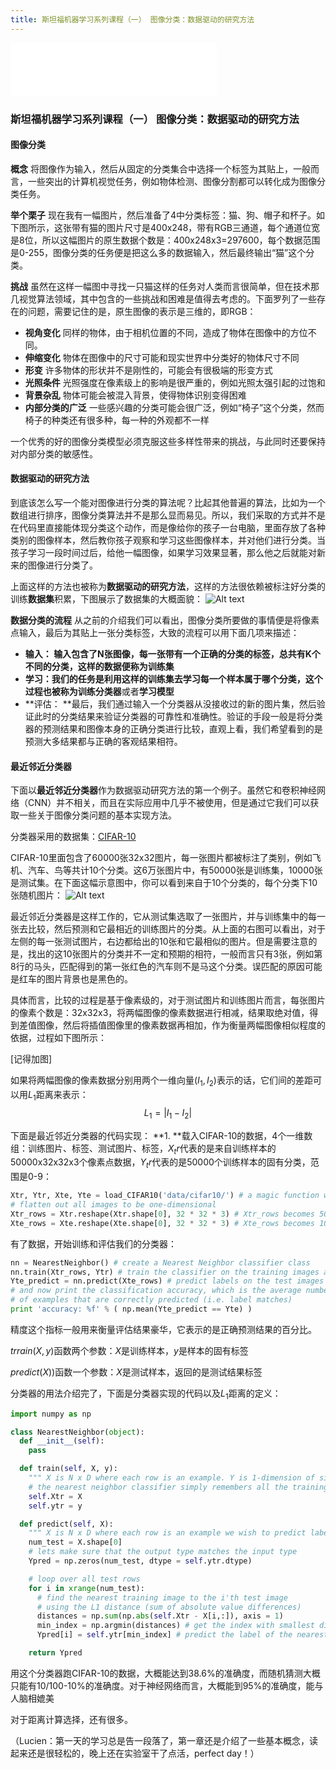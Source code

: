 ```yaml
---
title: 斯坦福机器学习系列课程（一） 图像分类：数据驱动的研究方法
---
```

<iframe frameborder="no" border="0" marginwidth="0" marginheight="0" width=330 height=86 src="//music.163.com/outchain/player?type=2&id=429482207&auto=0&height=66"></iframe>

### 斯坦福机器学习系列课程（一） 图像分类：数据驱动的研究方法

#### 图像分类
**概念** 
将图像作为输入，然后从固定的分类集合中选择一个标签为其贴上，一般而言，一些突出的计算机视觉任务，例如物体检测、图像分割都可以转化成为图像分类任务。
<!--more-->

**举个栗子** 
现在我有一幅图片，然后准备了4中分类标签：猫、狗、帽子和杯子。如下图所示，这张带有猫的图片尺寸是400x248，带有RGB三通道，每个通道位宽是8位，所以这幅图片的原生数据个数是：400x248x3=297600，每个数据范围是0-255，图像分类的任务便是把这么多的数据输入，然后最终输出“猫”这个分类。

**挑战**
虽然在这样一幅图中寻找一只猫这样的任务对人类而言很简单，但在技术那几视觉算法领域，其中包含的一些挑战和困难是值得去考虑的。下面罗列了一些存在的问题，需要记住的是，原生图像的表示是三维的，即RGB：
- **视角变化** 同样的物体，由于相机位置的不同，造成了物体在图像中的方位不同。
- **伸缩变化** 物体在图像中的尺寸可能和现实世界中分类好的物体尺寸不同
- **形变** 许多物体的形状并不是刚性的，可能会有很极端的形变方式
- **光照条件** 光照强度在像素级上的影响是很严重的，例如光照太强引起的过饱和
- **背景杂乱** 物体可能会被混入背景，使得物体识别变得困难
- **内部分类的广泛** 一些感兴趣的分类可能会很广泛，例如“椅子”这个分类，然而椅子的种类还有很多种，每一种的外观都不一样

一个优秀的好的图像分类模型必须克服这些多样性带来的挑战，与此同时还要保持对内部分类的敏感性。

#### 数据驱动的研究方法
到底该怎么写一个能对图像进行分类的算法呢？比起其他普遍的算法，比如为一个数组进行排序，图像分类算法并不是那么显而易见。所以，我们采取的方式并不是在代码里直接能体现分类这个动作，而是像给你的孩子一台电脑，里面存放了各种类别的图像样本，然后教你孩子观察和学习这些图像样本，并对他们进行分类。当孩子学习一段时间过后，给他一幅图像，如果学习效果显著，那么他之后就能对新来的图像进行分类了。

上面这样的方法也被称为**数据驱动的研究方法**，这样的方法很依赖被标注好分类的训练**数据集**积累，下图展示了数据集的大概面貌：
![Alt text](http://7xopvd.com1.z0.glb.clouddn.com/trainset.jpg)

**数据分类的流程**
从之前的介绍我们可以看出，图像分类所要做的事情便是将像素点输入，最后为其贴上一张分类标签，大致的流程可以用下面几项来描述：
- **输入： **输入包含了N张图像，每一张带有一个正确的分类的标签，总共有K个不同的分类，这样的数据便称为**训练集**
- **学习：**我们的任务是利用这样的训练集去学习每一个样本属于哪个分类，这个过程也被称为**训练分类器**或者**学习模型**
- **评估： **最后，我们通过输入一个分类器从没接收过的新的图片集，然后验证此时的分类结果来验证分类器的可靠性和准确性。验证的手段一般是将分类器的预测结果和图像本身的正确分类进行比较，直观上看，我们希望看到的是预测大多结果都与正确的客观结果相符。

#### 最近邻近分类器
下面以**最近邻近分类器**作为数据驱动研究方法的第一个例子。虽然它和卷积神经网络（CNN）并不相关，而且在实际应用中几乎不被使用，但是通过它我们可以获取一些关于图像分类问题的基本实现方法。

分类器采用的数据集：[CIFAR-10](http://www.cs.toronto.edu/~kriz/cifar.html)

CIFAR-10里面包含了60000张32x32图片，每一张图片都被标注了类别，例如飞机、汽车、鸟等共计10个分类。这6万张图片中，有50000张是训练集，10000张是测试集。在下面这幅示意图中，你可以看到来自于10个分类的，每个分类下10张随机图片：
![Alt text](http://7xopvd.com1.z0.glb.clouddn.com/nn.jpg)

最近邻近分类器是这样工作的，它从测试集选取了一张图片，并与训练集中的每一张去比较，然后预测和它最相近的训练图片的分类。从上面的右图可以看出，对于左侧的每一张测试图片，右边都给出的10张和它最相似的图片。但是需要注意的是，找出的这10张图片的分类并不一定和预期的相符，一般而言只有3张，例如第8行的马头，匹配得到的第一张红色的汽车则不是马这个分类。误匹配的原因可能是红车的图片背景也是黑色的。

具体而言，比较的过程是基于像素级的，对于测试图片和训练图片而言，每张图片的像素个数是：32x32x3，将两幅图像的像素数据进行相减，结果取绝对值，得到差值图像，然后将插值图像里的像素数据再相加，作为衡量两幅图像相似程度的依据，过程如下图所示：

[记得加图]

如果将两幅图像的像素数据分别用两个一维向量$(I_1,I_2)$表示的话，它们间的差距可以用$L_1$距离来表示：$$L_1=|I_1-I_2|$$

下面是最近邻近分类器的代码实现：
**1. **载入CIFAR-10的数据，4个一维数组：训练图片、标签、测试图片、标签，$X_tr$代表的是来自训练样本的50000x32x32x3个像素点数据，$Y_tr$代表的是50000个训练样本的固有分类，范围是0-9：

```python
Xtr, Ytr, Xte, Yte = load_CIFAR10('data/cifar10/') # a magic function we provide
# flatten out all images to be one-dimensional
Xtr_rows = Xtr.reshape(Xtr.shape[0], 32 * 32 * 3) # Xtr_rows becomes 50000 x 3072
Xte_rows = Xte.reshape(Xte.shape[0], 32 * 32 * 3) # Xte_rows becomes 10000 x 3072
```

有了数据，开始训练和评估我们的分类器：

```python
nn = NearestNeighbor() # create a Nearest Neighbor classifier class
nn.train(Xtr_rows, Ytr) # train the classifier on the training images and labels
Yte_predict = nn.predict(Xte_rows) # predict labels on the test images
# and now print the classification accuracy, which is the average number
# of examples that are correctly predicted (i.e. label matches)
print 'accuracy: %f' % ( np.mean(Yte_predict == Yte) )
```

精度这个指标一般用来衡量评估结果豪华，它表示的是正确预测结果的百分比。

$trrain(X,y)$函数两个参数：$X$是训练样本，$y$是样本的固有标签

$predict(X))$函数一个参数：$X$是测试样本，返回的是测试结果标签

分类器的用法介绍完了，下面是分类器实现的代码以及$L_1$距离的定义：

```python
import numpy as np

class NearestNeighbor(object):
  def __init__(self):
    pass

  def train(self, X, y):
    """ X is N x D where each row is an example. Y is 1-dimension of size N """
    # the nearest neighbor classifier simply remembers all the training data
    self.Xtr = X
    self.ytr = y

  def predict(self, X):
    """ X is N x D where each row is an example we wish to predict label for """
    num_test = X.shape[0]
    # lets make sure that the output type matches the input type
    Ypred = np.zeros(num_test, dtype = self.ytr.dtype)

    # loop over all test rows
    for i in xrange(num_test):
      # find the nearest training image to the i'th test image
      # using the L1 distance (sum of absolute value differences)
      distances = np.sum(np.abs(self.Xtr - X[i,:]), axis = 1)
      min_index = np.argmin(distances) # get the index with smallest distance
      Ypred[i] = self.ytr[min_index] # predict the label of the nearest example

    return Ypred
```

用这个分类器跑CIFAR-10的数据，大概能达到38.6%的准确度，而随机猜测大概只能有10/100-10%的准确度。对于神经网络而言，大概能到95%的准确度，能与人脑相媲美

对于距离计算选择，还有很多。

（Lucien：第一天的学习总是告一段落了，第一章还是介绍了一些基本概念，读起来还是很轻松的，晚上还在实验室干了点活，perfect day！）